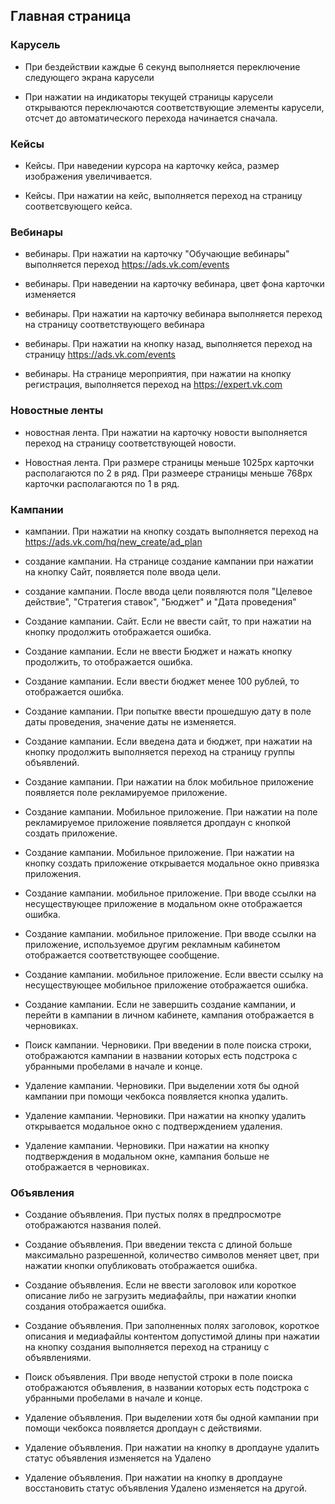 ## Главная страница

### Карусель

- При бездействии каждые 6 секунд выполняется переключение следующего экрана карусели

- При нажатии на индикаторы текущей страницы карусели открываются переключаются 
соответствующие элементы карусели, отсчет до автоматического перехода начинается сначала.

### Кейсы

- Кейсы. При наведении курсора на карточку кейса, размер изображения увеличивается.

- Кейсы. При нажатии на кейс, выполняется переход на страницу соответсвующего кейса.

### Вебинары

- вебинары. При нажатии на карточку "Обучающие вебинары" выполняется переход https://ads.vk.com/events

- вебинары. При наведении на карточку вебинара, цвет фона карточки изменяется

- вебинары. При нажатии на карточку вебинара выполняется переход на страницу соответствующего вебинара

- вебинары. При нажатии на кнопку назад, выполняется переход на страницу https://ads.vk.com/events

- вебинары. На странице мероприятия, при нажатии на кнопку регистрация, выполняется переход на https://expert.vk.com

### Новостные ленты

- новостная лента. При нажатии на карточку новости выполняется переход на страницу соответствующей новости.

- Новостная лента. При размере страницы меньше 1025px карточки располагаются по 2 в ряд. При размеере страницы меньше 768px карточки располагаются по 1 в ряд.

### Кампании

- кампании. При нажатии на кнопку создать выполняется переход на https://ads.vk.com/hq/new_create/ad_plan

- создание кампании. На странице создание кампании при нажатии на кнопку Сайт, появляется поле ввода цели.

- создание кампании. После ввода цели появляются поля "Целевое действие", "Стратегия ставок", "Бюджет" и "Дата проведения"

- Создание кампании. Сайт. Если не ввести сайт, то при нажатии на кнопку продолжить отображается ошибка.

- Создание кампании. Если не ввести Бюджет и нажать кнопку продолжить, то отображается ошибка.

- Создание кампании. Если ввести бюджет менее 100 рублей, то отображается ошибка.

- Создание кампании. При попытке ввести прошедшую дату в поле даты проведения, значение даты не изменяется.

- Создание кампании. Если введена дата и бюджет, при нажатии на кнопку продолжить выполняется переход на страницу группы объявлений.

- Создание кампании. При нажатии на блок мобильное приложение появляется поле рекламируемое приложение.

- Создание кампании. Мобильное приложение. При нажатии на поле рекламируемое приложение появляется дропдаун с кнопкой создать приложение.

- Создание кампании. Мобильное приложение. При нажатии на кнопку создать приложение открывается модальное окно привязка приложения.

- Создание кампании. мобильное приложение. При вводе ссылки на несуществующее приложение в модальном окне отображается ошибка.

- Создание кампании. мобильное приложение. При вводе ссылки на приложение, используемое другим рекламным кабинетом отображается соответствующее сообщение.

- Создание кампании. мобильное приложение. Если ввести ссылку на несуществующее мобильное приложение отображается ошибка.

- Создание кампании. Если не завершить создание кампании, и перейти в кампании в личном кабинете, кампания отображается в черновиках.

- Поиск кампании. Черновики. При введении в поле поиска строки, отображаются кампании в названии которых есть подстрока с убранными пробелами в начале и конце.

- Удаление кампании. Черновики. При выделении хотя бы одной кампании при помощи чекбокса появляется кнопка удалить.

- Удаление кампании. Черновики. При нажатии на кнопку удалить открывается модальное окно с подтверждением удаления.

- Удаление кампании. Черновики. При нажатии на кнопку подтверждения в модальном окне, кампания больше не отображается в черновиках.

### Объявления

- Создание объявления. При пустых полях в предпросмотре отображаются названия полей.

- Создание объявления. При введении текста с длиной больше максимально разрешенной, количество символов меняет цвет, при нажатии кнопки опубликовать отображается ошибка.

- Создание объявления. Если не ввести заголовок или короткое описание либо не загрузить медиафайлы, при нажатии кнопки создания отображается ошибка.

- Создание объявления. При заполненных полях заголовок, короткое описания и медиафайлы контентом допустимой длины при нажатии на кнопку создания выполняется переход на страницу с объявлениями.

- Поиск объявления. При вводе непустой строки в поле поиска отображаются объявления, в названии которых есть подстрока с убранными пробелами в начале и конце.

- Удаление объявления. При выделении хотя бы одной кампании при помощи чекбокса появляется дропдаун с действиями.

- Удаление объявления. При нажатии на кнопку в дропдауне удалить статус объявления изменяется на Удалено

- Удаление объявления. При нажатии на кнопку в дропдауне восстановить статус объявления Удалено изменяется на другой.

